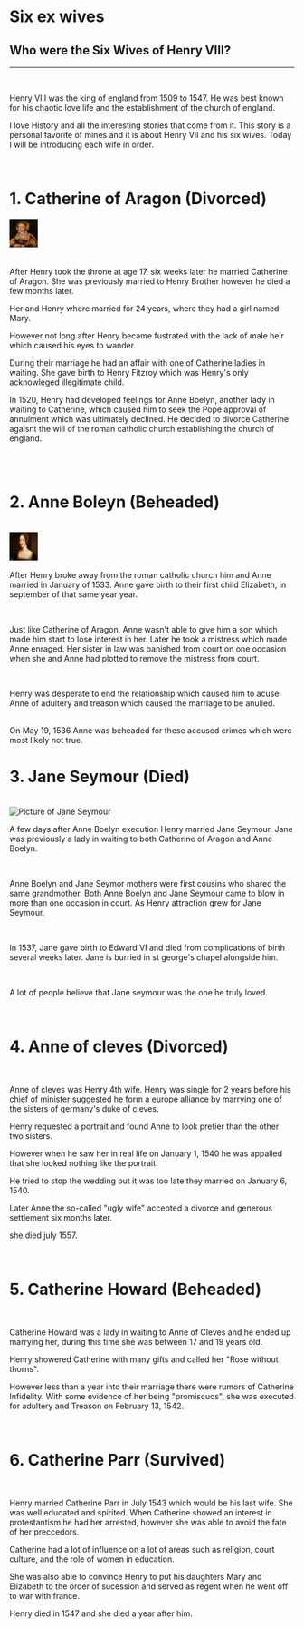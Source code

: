 # Six ex wives
## Who were the Six Wives of Henry VIII? 
<hr> 
<br> 

Henry VIII was the king of england from 1509 to 1547. He was best known for his chaotic love life and the establishment of the church of england. 

I love History and all the interesting stories that come from it. This story is a personal favorite of mines and it is about Henry VII and his six wives. Today I will be introducing each wife in order.   

<br>

# 1. Catherine of Aragon (Divorced) 

<img src="Images/Aragon.jpg" alt="Picture of catherine of aragon" width="50" height="50">  

<br>
<br> 

After Henry took the throne at age 17, six weeks later he married Catherine of Aragon. She was previously married to Henry Brother however he died a few months later. 


Her and Henry where married for 24 years, where they had a girl named Mary. 


However not long after Henry became fustrated with the lack of male heir which caused his eyes to wander. 


During their marriage he had an affair with one of Catherine ladies in waiting. She gave birth to Henry Fitzroy which was Henry's only acknowleged illegitimate child. 
 

In 1520, Henry had developed feelings for Anne Boelyn, another lady in waiting to Catherine, which caused him to seek the Pope approval of annulment which was ultimately declined. He decided to divorce Catherine agaisnt the will of the roman catholic church establishing the church of england. 

<br> <br>


# 2. Anne Boleyn (Beheaded)

<br> 
<img src="Images/Anne.webp" alt="Picture of Anne Boleyn" width="50" height="50"> 

<br> 

After Henry broke away from the roman catholic church him and Anne married in January of 1533. Anne gave birth to their first child Elizabeth, in september of that same year
year. 

<br>


Just like Catherine of Aragon, Anne wasn't able to give him a son which made him start to lose interest in her. Later he took a mistress which made Anne enraged. Her sister in law was banished from court on one occasion when she and Anne had plotted to remove the mistress from court. 

<br>

Henry was desperate to end the relationship which caused him to acuse Anne of adultery and treason which caused the marriage to be anulled. 

<br>
On May 19, 1536 Anne was beheaded for these accused crimes which were most likely not true. 

<br>


# 3. Jane Seymour (Died)

<br>

<img src="Images/Jane.jpg" alt="Picture of Jane Seymour" width="50" height="50"> 

<br>

A few days after Anne Boelyn execution Henry married Jane Seymour. Jane was previously a lady in waiting to both Catherine of Aragon and Anne Boelyn. 

<br>

Anne Boelyn and Jane Seymor mothers were first cousins who shared the same grandmother. Both Anne Boelyn and Jane Seymour came to blow in more than one occasion in court. As Henry attraction grew for Jane Seymour. 

<br>

In 1537, Jane gave birth to Edward VI and died from complications of birth several weeks later. Jane is burried in st george's chapel alongside him. 

<br>

A lot of people believe that Jane seymour was the one he truly loved. 

<br>

# 4. Anne of cleves (Divorced)

<br>

Anne of cleves was Henry 4th wife. Henry was single for 2 years before his chief of minister suggested he form a europe alliance by marrying one of the sisters of germany's duke of cleves. 

Henry requested a portrait and found Anne to look pretier than the other two sisters. 

However when he saw her in real life on January 1, 1540 he was appalled that she looked nothing like the portrait. 

He tried to stop the wedding but it was too late they married on January 6, 1540. 

Later Anne the so-called "ugly wife" accepted a divorce and generous settlement six months later. 

she died july 1557. 

<br>

# 5. Catherine Howard (Beheaded)

<br>

Catherine Howard was a lady in waiting to Anne of Cleves and he ended up marrying her, during this time she was between 17 and 19 years old. 

Henry showered Catherine with many gifts and called her "Rose without thorns". 

However less than a year into their marriage there were rumors of Catherine Infidelity. With some evidence of her being "promiscuos", she was executed for adultery and Treason on February 13, 1542. 


<br>

# 6. Catherine Parr (Survived) 

<br>

Henry married Catherine Parr in July 1543 which would be his last wife. She was well educated and spirited. When Catherine showed an interest in protestantism he had her arrested, however she was able to avoid the fate of her preccedors. 

Catherine had a lot of influence on a lot of areas such as religion, court culture, and the role of women in education. 

She was also able to convince Henry to put his daughters Mary and Elizabeth to the order of sucession and served as regent when he went off to war with france. 

Henry died in 1547 and she died a year after him. 



